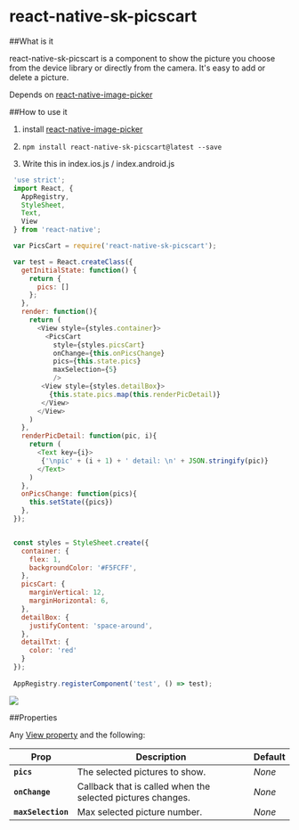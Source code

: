 # react-native-sk-picscart

##What is it

react-native-sk-picscart is a component to show the picture you choose from the device library or directly from the camera. It's easy to add or delete a picture.

Depends on [react-native-image-picker](https://github.com/marcshilling/react-native-image-picker)

##How to use it

1. install [react-native-image-picker](https://github.com/marcshilling/react-native-image-picker#install)

2. `npm install react-native-sk-picscart@latest --save`

3. Write this in index.ios.js / index.android.js

```javascript
 'use strict';
 import React, {
   AppRegistry,
   StyleSheet,
   Text,
   View
 } from 'react-native';

 var PicsCart = require('react-native-sk-picscart');

 var test = React.createClass({
   getInitialState: function() {
     return {
       pics: []
     };
   },
   render: function(){
     return (
       <View style={styles.container}>
         <PicsCart
           style={styles.picsCart}
           onChange={this.onPicsChange}
           pics={this.state.pics}
           maxSelection={5}
           />
        <View style={styles.detailBox}>
          {this.state.pics.map(this.renderPicDetail)}
        </View>
       </View>
     )
   },
   renderPicDetail: function(pic, i){
     return (
       <Text key={i}>
        {'\npic' + (i + 1) + ' detail: \n' + JSON.stringify(pic)}
       </Text>
     )
   },
   onPicsChange: function(pics){
     this.setState({pics})
   },
 });


 const styles = StyleSheet.create({
   container: {
     flex: 1,
     backgroundColor: '#F5FCFF',
   },
   picsCart: {
     marginVertical: 12,
     marginHorizontal: 6,
   },
   detailBox: {
     justifyContent: 'space-around',
   },
   detailTxt: {
     color: 'red'
   }
 });
 
 AppRegistry.registerComponent('test', () => test);

```
![](https://raw.githubusercontent.com/shigebeyond/react-native-sk-picscart/master/demo.gif)

##Properties

Any [View property](http://facebook.github.io/react-native/docs/view.html) and the following:

| Prop | Description | Default |
|---|---|---|
|**`pics`**|The selected pictures to show. |*None*|
|**`onChange`**|Callback that is called when the selected pictures changes. |*None*|
|**`maxSelection`**|Max selected picture number. |*None*|
